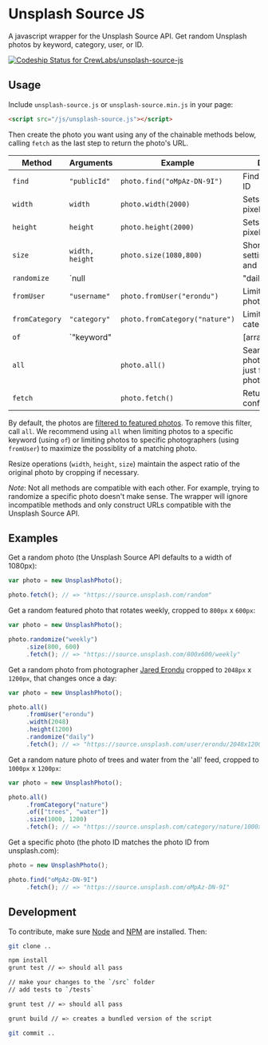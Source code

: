 # Unsplash Source JS

A javascript wrapper for the Unsplash Source API. Get random Unsplash photos by keyword, category, user, or ID.

[ ![Codeship Status for CrewLabs/unsplash-source-js](https://codeship.com/projects/668ef1e0-6255-0133-355b-1af77e49650b/status?branch=master)](https://codeship.com/projects/112623)

## Usage

Include `unsplash-source.js` or `unsplash-source.min.js` in your page:

```html
<script src="/js/unsplash-source.js"></script>
```

Then create the photo you want using any of the chainable methods below, calling `fetch` as the last step to return the photo's URL.

Method | Arguments | Example | Description
-------|-----------|---------|------------
`find`|`"publicId"`|`photo.find("oMpAz-DN-9I")`|Finds a photo by its ID
`width`|`width`|`photo.width(2000)`|Sets the width in pixels
`height`|`height`|`photo.height(2000)`|Sets the height in pixels
`size`|`width, height`|`photo.size(1080,800)`|Shorthand for setting the width and height in pixels
`randomize`|`null || "daily" || "weekly"`|`photo.randomize("weekly")`|Sets the randomization interval
`fromUser`|`"username"`|`photo.fromUser("erondu")`|Limits to a specific photographer
`fromCategory`|`"category"`|`photo.fromCategory("nature")`|Limits to a specific category
`of`|`"keyword" || [arrayOfKeywords]`|`photo.of("dog")`|Limits to tags or locations matching the keywords
`all`||`photo.all()`|Searches for all photos, instead of just featured photos
`fetch`||`photo.fetch()`|Returns the configured URL.

By default, the photos are [filtered to featured photos](https://unsplash.com/documentation#get-a-random-photo). To remove this filter, call `all`. We recommend using `all` when limiting photos to a specific keyword (using `of`) or limiting photos to specific photographers (using `fromUser`) to maximize the possiblity of a matching photo.

Resize operations (`width`, `height`, `size`) maintain the aspect ratio of the original photo by cropping if necessary.

*Note*: Not all methods are compatible with each other. For example, trying to randomize a specific photo doesn't make sense. The wrapper will ignore incompatible methods and only construct URLs compatible with the Unsplash Source API.

## Examples

Get a random photo (the Unsplash Source API defaults to a width of 1080px):

```js
var photo = new UnsplashPhoto();

photo.fetch(); // => "https://source.unsplash.com/random"
```

Get a random featured photo that rotates weekly, cropped to `800px` x `600px`:

```js
var photo = new UnsplashPhoto();

photo.randomize("weekly")
     .size(800, 600)
     .fetch(); // => "https://source.unsplash.com/800x600/weekly"
```

Get a random photo from photographer [Jared Erondu](https://unsplash.com/erondu) cropped to `2048px` x `1200px`, that changes once a day:

```js
var photo = new UnsplashPhoto();

photo.all()
     .fromUser("erondu")
     .width(2048)
     .height(1200)
     .randomize("daily")
     .fetch(); // => "https://source.unsplash.com/user/erondu/2048x1200/daily"
```

Get a random nature photo of trees and water from the 'all' feed, cropped to `1000px` x `1200px`:

```js
var photo = new UnsplashPhoto();

photo.all()
     .fromCategory("nature")
     .of(["trees", "water"])
     .size(1000, 1200)
     .fetch(); // => "https://source.unsplash.com/category/nature/1000x1200?trees,water"
```

Get a specific photo (the photo ID matches the photo ID from unsplash.com):

```js
photo = new UnsplashPhoto();

photo.find("oMpAz-DN-9I")
     .fetch(); // => "https://source.unsplash.com/oMpAz-DN-9I"
```

## Development

To contribute, make sure [Node](https://nodejs.org/en/) and [NPM](https://www.npmjs.com/) are installed. Then:

```sh
git clone ..

npm install
grunt test // => should all pass

// make your changes to the `/src` folder
// add tests to `/tests`

grunt test // => should all pass

grunt build // => creates a bundled version of the script

git commit ..
```
